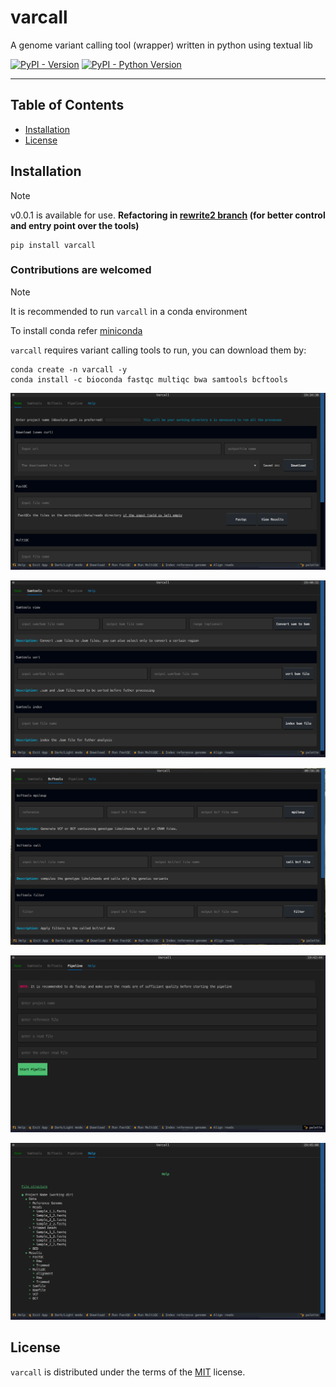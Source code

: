 # varcall

A genome variant calling tool (wrapper) written in python using textual lib

[![PyPI - Version](https://img.shields.io/pypi/v/varcall.svg)](https://pypi.org/project/varcall)
[![PyPI - Python Version](https://img.shields.io/pypi/pyversions/varcall.svg)](https://pypi.org/project/varcall)

-----

## Table of Contents

- [Installation](#installation)
- [License](#license)

## Installation

> [!NOTE]
> v0.0.1 is available for use. 
> **Refactoring in [rewrite2 branch](https://github.com/vidyasagar0405/varcall/tree/rewrite2) (for better control and entry point over the tools)**

```console
pip install varcall
```
### Contributions are welcomed

> [!NOTE]
> It is recommended to run `varcall` in a conda environment

To install conda refer [miniconda](https://docs.anaconda.com/miniconda/) 

`varcall` requires variant calling tools to run, you can download them by:
```console
conda create -n varcall -y
conda install -c bioconda fastqc multiqc bwa samtools bcftools
```

![Home tab image](./doc/images/Hometab-image.jpg?raw=true "Home tab")



![Samtools tab image](./doc/images/Samtoolstab-image.jpg?raw=true "Samtools tab")



![Bcftools tab image](./doc/images/Bcftoolstab-image.jpg?raw=true "Bcftools tab")



![Pipeline tab image](./doc/images/Pipelinetab-image.jpg?raw=true "Pipeline")



![Help tab image](./doc/images/Helptab-image.jpg?raw=true "Help tab")

## License

`varcall` is distributed under the terms of the [MIT](https://spdx.org/licenses/MIT.html) license.
